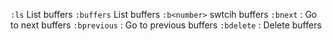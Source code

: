 `:ls` List buffers
`:buffers` List buffers
`:b<number>` swtcih buffers
`:bnext` : Go to next buffers
`:bprevious` : Go to previous buffers
`:bdelete` : Delete buffers
